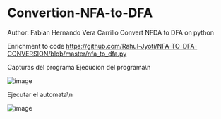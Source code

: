 # Convertion-NFA-to-DFA
Author: Fabian Hernando Vera Carrillo
Convert NFDA to DFA on python 


Enrichment to code https://github.com/Rahul-Jyoti/NFA-TO-DFA-CONVERSION/blob/master/nfa_to_dfa.py

Capturas del programa
Ejecucion del programa\n

![image](https://user-images.githubusercontent.com/64938329/120383488-8c7bee00-c2ea-11eb-850e-b8b2a4e5bb04.png)

Ejecutar el automata\n

![image](https://user-images.githubusercontent.com/64938329/120383233-41fa7180-c2ea-11eb-908c-ea277e537bb2.png)

